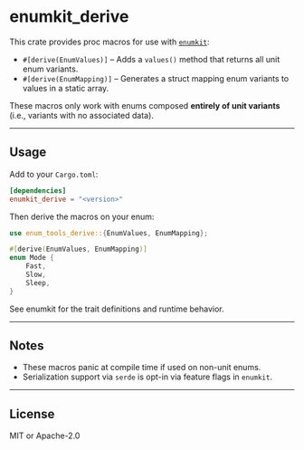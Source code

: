 # enumkit_derive

This crate provides proc macros for use with [`enumkit`](https://crates.io/crates/enumkit):

- `#[derive(EnumValues)]` – Adds a `values()` method that returns all unit enum variants.
- `#[derive(EnumMapping)]` – Generates a struct mapping enum variants to values in a static array.

These macros only work with enums composed **entirely of unit variants** (i.e., variants with no associated data).

---

## Usage

Add to your `Cargo.toml`:

```toml
[dependencies]
enumkit_derive = "<version>"
````

Then derive the macros on your enum:

```rust
use enum_tools_derive::{EnumValues, EnumMapping};

#[derive(EnumValues, EnumMapping)]
enum Mode {
    Fast,
    Slow,
    Sleep,
}
```

See enumkit for the trait definitions and runtime behavior.

---

## Notes

- These macros panic at compile time if used on non-unit enums.
- Serialization support via `serde` is opt-in via feature flags in `enumkit`.

---

## License

MIT or Apache-2.0
